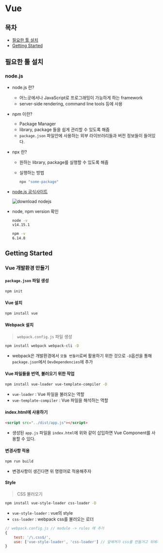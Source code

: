 # Vue

## 목차

* [필요한 툴 설치](#필요한-툴-설치)
* [Getting Started](#getting-started)



## 필요한 툴 설치

### node.js

* node.js 란?

  * 어느곳에서나 JavaScript로 프로그래밍이 가능하게 하는 framework
  * server-side rendering, command line tools 등에 사용

* npm 이란?

  * Package Manager
  * library, package 들을 쉽게 관리할 수 있도록 해줌
  * `package.json` 파일안에 사용하는 외부 라이브러리들과 버전 정보들이 들어있다.

* npx 란?

  * 원하는 library, package를 실행할 수 있도록 해줌

  * 실행하는 방법

    ```bash
    npx "some-package"
    ```

* [node.js 공식사이트](https://nodejs.org/en/)

  ![download nodejs](C:/Users/moo/Desktop/TIL/web/frontend/react/images/download_nodejs.PNG)

* node, npm version 확인

  ```bash
  node -v
  v14.15.1
  
  npm -v
  6.14.8
  ```



## Getting Started

### Vue 개발환경 만들기

#### `package.json` 파일 생성

```bash
npm init
```

#### Vue 설치

```bash
npm install vue
```

#### Webpack 설치 

>  `webpack.config.js` 파일 생성

```bash
npm install webpack webpack-cli -D
```

* webpack은 개발환경에서 `모듈 번들러`로써 활용하기 위한 것으로 `-D`옵션을 통해 `package.json`에서 `DevDependencies`에 추가

#### Vue 파일들을 번역, 불러오기 위한 작업

```bash
npm install vue-loader vue-template-compiler -D
```

* `vue-loader` : Vue 파일을 불러오는 역할
* `vue-template-compiler` : Vue 파일을 해석하는 역할

#### index.html에 사용하기

```html
<script src="../dist/app.js"></script>
```

* 생성된 `app.js` 파일을 `index.html`에 위와 같이 삽입하면 Vue Component를 사용할 수 있다. 

#### 변경사항 적용

```bash
npm run build
```

* 변경사항이 생긴다면 위 명령어로 적용해주자

#### Style

> CSS 불러오기

```bash
npm install vue-style-loader css-loader -D
```

* `vue-style-loader` : vue의 style
* `css-loader` : webpack css를 불러오는 로더

```js
// webpack.config.js // module -> rules 에 추가
{
    test: '/\.css$/',
    use: ['vue-style-loader', 'css-loader'] // 앞에꺼가 css를 만들거고 뒤에꺼가 불러와서 처리해준다
}
```



